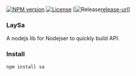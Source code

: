 [![NPM version][npm-img]][npm-url]
[![License][license-img]][license-url]
[![Release][release-img][release-url]]

### LaySa
A nodejs lib for Nodejser to quickly build API.

### Install
```bash
npm install sa
```

[npm-img]: https://img.shields.io/npm/v/sa.svg?style=flat-square
[npm-url]: https://npmjs.org/package/sa
[license-img]: https://img.shields.io/badge/license-MIT-green.svg?style=flat-square
[license-url]: http://opensource.org/licenses/MIT
[release-img]: http://img.shields.io/github/release/LayGit/LaySa.svg?style=flat-square
[release-url]: https://github.com/LayGit/LaySa/releases/tag/v0.2.10
